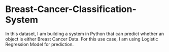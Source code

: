 # Breast-Cancer-Classification-System
In this dataset, I am building a system in Python that can predict whether an object is either Breast Cancer Data. For this use case, I am using Logistic Regression Model for prediction.
